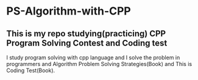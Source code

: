 # PS-Algorithm-with-CPP
## This is my repo studying(practicing) CPP Program Solving Contest and Coding test

I study program solving with cpp language and I solve the problem in programmers and Algorithm Problem Solving Strategies(Book) and This is Coding Test(Book).
